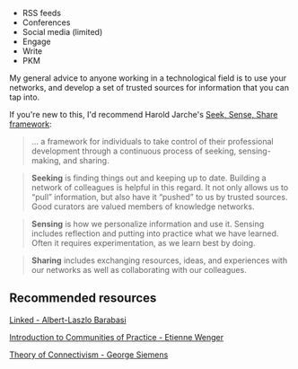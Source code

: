 - RSS feeds
- Conferences
- Social media (limited)
- Engage
- Write
- PKM

My general advice to anyone working in a technological field is to use your networks, and develop a set of trusted sources for information that you can tap into.

If you're new to this, I'd recommend Harold Jarche's [Seek, Sense, Share framework](http://jarche.com/2014/02/the-seek-sense-share-framework/):

>  ... a framework for individuals to take control of their professional development through a continuous process of seeking, sensing-making, and sharing.

> **Seeking** is finding things out and keeping up to date. Building a network of colleagues is helpful in this regard. It not only allows us to “pull” information, but also have it “pushed” to us by trusted sources. Good curators are valued members of knowledge networks.

> **Sensing** is how we personalize information and use it. Sensing includes reflection and putting into practice what we have learned. Often it requires experimentation, as we learn best by doing.

> **Sharing** includes exchanging resources, ideas, and experiences with our networks as well as collaborating with our colleagues.

## Recommended resources

[Linked - Albert-Laszlo Barabasi](http://barabasi.com/book/linked)

[Introduction to Communities of Practice - Etienne Wenger](http://wenger-trayner.com/introduction-to-communities-of-practice/)

[Theory of Connectivism - George Siemens](http://www.elearnspace.org/Articles/connectivism.htm
)
